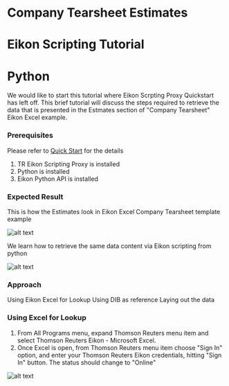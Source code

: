 # Company Tearsheet Estimates
# Eikon Scripting Tutorial
# Python

We would like to start this tutorial where Eikon Scrpting Proxy Quickstart has left off.  This brief tutorial will discuss the steps required to retrieve the data that is presented in the Estmates section of "Company Tearsheet" Eikon Excel example.

### Prerequisites

Please refer to [Quick Start](https://developers.thomsonreuters.com/tr-eikon-scripting-apis-eap-limited-access/eikon-web-and-scripting-apis-beta/quick-start) for the details

1. TR Eikon Scripting Proxy is installed
2. Python is installed
3. Eikon Python API is installed

### Expected Result

This is how the Estimates look in Eikon Excel Company Tearsheet template example

![alt text](https://github.com/zfarberov/TR-Tutorials/blob/master/excelEstimatesCropped.jpg "Excel Company Tearsheet Estimates")

We learn how to retrieve the same data content via Eikon scripting from python

![alt text](https://github.com/zfarberov/TR-Tutorials/blob/master/pythonEstimatesCropped.jpg "Same data content, python")

### Approach

Using Eikon Excel for Lookup
Using DIB as reference
Laying out the data

### Using Excel for Lookup

1. From All Programs menu, expand Thomson Reuters menu item and select Thomson Reuters Eikon - Microsoft Excel.
2. Once Excel is open, from Thomson Reuters menu item choose "Sign In" option, and enter your Thomson Reuters Eikon credentials, hitting "Sign In" button.  The status should change to "Online"

![alt text](https://github.com/zfarberov/TR-Tutorials/blob/master/EikonExcelSignIn.jpg "Eikon Excel Online")
